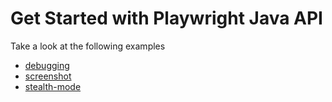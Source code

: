 # Get Started with Playwright Java API
Take a look at the following examples
* [debugging](./debugging/)
* [screenshot](./screenshot/)
* [stealth-mode](./stealth-mode/)
